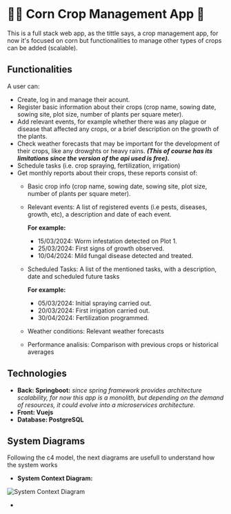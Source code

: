 # 👨‍🌾 Corn Crop Management App 🌽
This is a full stack web app, as the tittle says, a crop management app, for now it's focused on corn but functionalities to manage other types of crops can be added (scalable).

<h2>Functionalities</h2>
A user can:

- Create, log in and manage their acount.
- Register basic information about their crops (crop name, sowing date, sowing site, plot size, number of plants per square meter).
- Add relevant events, for example whether there was any plague or disease that affected any crops, or a brief description on the growth of the plants.
- Check weather forecasts that may be important for the development of their crops, like any drowghts or heavy rains. <b><i>(This of course has its limitations since the version of the api used is free).</i></b>
- Schedule tasks (i.e. crop spraying, fertilization, irrigation)
- Get monthly reports about their crops, these reports consist of:
  - Basic crop info (crop name, sowing date, sowing site, plot size, number of plants per square meter).
  - Relevant events: A list of registered events (i.e pests, diseases, growth, etc), a description and date of each event.

    <b>For example:</b>

    - 15/03/2024: Worm infestation detected on Plot 1.
    - 25/03/2024: First signs of growth observed.
    - 10/04/2024: Mild fungal disease detected and treated.
    
  - Scheduled Tasks: A list of the mentioned tasks, with a description, date and scheduled future tasks

    <b>For example:</b>

    - 05/03/2024: Initial spraying carried out.
    - 20/03/2024: First irrigation carried out.
    - 30/04/2024: Fertilization programmed.
  - Weather conditions: Relevant weather forecasts
  - Performance analisis: Comparison with previous crops or historical averages
<h2>Technologies</h2>

- <b>Back: Springboot:</b> <i>since spring framework provides architecture scalability, for now this app is a monolith, but depending on the demand of resources, it could evolve into a microservices architecture.</i> 
- <b>Front: Vuejs </b>
- <b>Database: PostgreSQL</b>

<h2>System Diagrams</h2>

Following the c4 model, the next diagrams are usefull to understand how the system works

- <b>System Context Diagram:</b>

![System Context Diagram](https://github.com/user-attachments/assets/fcf9d48a-31bf-4715-af19-5bc2d3f83fcf)


- 


